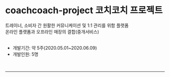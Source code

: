 # coachcoach-project 코치코치 프로젝트

트레이너, 소비자 간 원활한 커뮤니케이션 및 1:1 관리를 위함 플랫폼   
온라인 플랫폼과 오프라인 매장의 결합(중개서비스)
<br>
<br>
* 개발기간: 약 5주(2020.05.01~2020.06.09)
* 개발인원: 5명
<br>

<hr>
